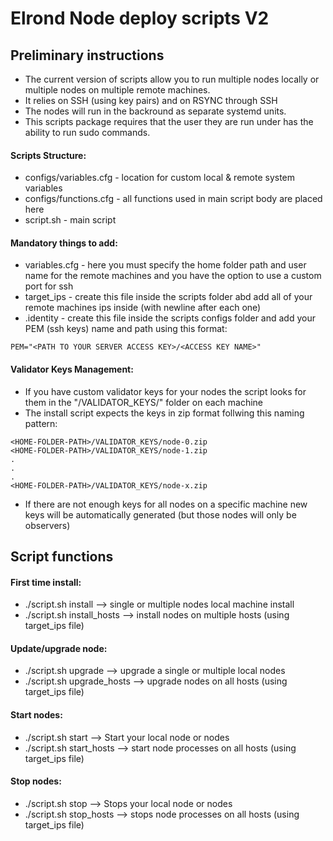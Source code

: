 # Elrond Node deploy scripts V2

## Preliminary instructions
- The current version of scripts allow you to run multiple nodes locally or multiple nodes on multiple remote machines.
- It relies on SSH (using key pairs) and on RSYNC through SSH
- The nodes will run in the backround as separate systemd units.
- This scripts package requires that the user they are run under has the ability to run sudo commands.

#### Scripts Structure:
- configs/variables.cfg - location for custom local & remote system variables 
- configs/functions.cfg - all functions used in main script body are placed here
- script.sh - main script

#### Mandatory things to add:
- variables.cfg - here you must specify the home folder path and user name for the remote machines and you have the option to use a custom port for ssh
- target_ips - create this file inside the scripts folder abd add all of your remote machines ips inside (with newline after each one)
- .identity - create this file inside the scripts configs folder and add your PEM (ssh keys) name and path using this format:
```
PEM="<PATH TO YOUR SERVER ACCESS KEY>/<ACCESS KEY NAME>"
```

#### Validator Keys Management:
- If you have custom validator keys for your nodes the script looks for them in the "<HOME-FOLDER-PATH>/VALIDATOR_KEYS/" folder on each machine
- The install script expects the keys in zip format follwing this naming pattern:

```
<HOME-FOLDER-PATH>/VALIDATOR_KEYS/node-0.zip
<HOME-FOLDER-PATH>/VALIDATOR_KEYS/node-1.zip
.
.
.
<HOME-FOLDER-PATH>/VALIDATOR_KEYS/node-x.zip
```

- If there are not enough keys for all nodes on a specific machine new keys will be automatically generated (but those nodes will only be observers)

## Script functions

#### First time install:
 - ./script.sh install --> single or multiple nodes local machine install
 - ./script.sh install_hosts --> install nodes on multiple hosts (using target_ips file)

#### Update/upgrade node:
 - ./script.sh upgrade --> upgrade a single or multiple local nodes 
 - ./script.sh upgrade_hosts --> upgrade nodes on all hosts (using target_ips file)

#### Start nodes:
 - ./script.sh start --> Start your local node or nodes
 - ./script.sh start_hosts --> start node processes on all hosts (using target_ips file)
 
#### Stop nodes:
 - ./script.sh stop --> Stops your local node or nodes
 - ./script.sh stop_hosts --> stops node processes on all hosts (using target_ips file)